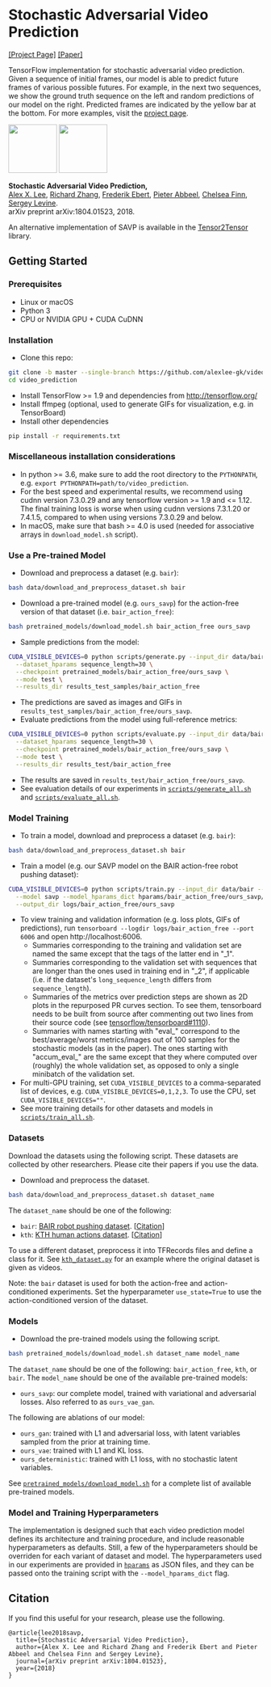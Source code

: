 # Stochastic Adversarial Video Prediction
[[Project Page]](https://alexlee-gk.github.io/video_prediction/) [[Paper]](https://arxiv.org/abs/1804.01523)

TensorFlow implementation for stochastic adversarial video prediction. Given a sequence of initial frames, our model is able to predict future frames of various possible futures. For example, in the next two sequences, we show the ground truth sequence on the left and random predictions of our model on the right. Predicted frames are indicated by the yellow bar at the bottom. For more examples, visit the [project page](https://alexlee-gk.github.io/video_prediction/).

<img src="https://alexlee-gk.github.io/video_prediction/index_files/images/bair_action_free_random_00066_crop.gif" height="96">
<img src="https://alexlee-gk.github.io/video_prediction/index_files/images/bair_action_free_random_00006_crop.gif" height="96">

**Stochastic Adversarial Video Prediction,**  
[Alex X. Lee](https://people.eecs.berkeley.edu/~alexlee_gk/), [Richard Zhang](https://richzhang.github.io/), [Frederik Ebert](https://febert.github.io/), [Pieter Abbeel](https://people.eecs.berkeley.edu/~pabbeel/), [Chelsea Finn](https://people.eecs.berkeley.edu/~cbfinn/), [Sergey Levine](https://people.eecs.berkeley.edu/~svlevine/).  
arXiv preprint arXiv:1804.01523, 2018.

An alternative implementation of SAVP is available in the [Tensor2Tensor](https://github.com/tensorflow/tensor2tensor) library.

## Getting Started ###
### Prerequisites
- Linux or macOS
- Python 3
- CPU or NVIDIA GPU + CUDA CuDNN

### Installation
- Clone this repo:
```bash
git clone -b master --single-branch https://github.com/alexlee-gk/video_prediction.git
cd video_prediction
```
- Install TensorFlow >= 1.9 and dependencies from http://tensorflow.org/
- Install ffmpeg (optional, used to generate GIFs for visualization, e.g. in TensorBoard)
- Install other dependencies
```bash
pip install -r requirements.txt
```
### Miscellaneous installation considerations
- In python >= 3.6, make sure to add the root directory to the `PYTHONPATH`, e.g. `export PYTHONPATH=path/to/video_prediction`.
- For the best speed and experimental results, we recommend using cudnn version 7.3.0.29 and any tensorflow version >= 1.9 and <= 1.12. The final training loss is worse when using cudnn versions 7.3.1.20 or 7.4.1.5, compared to when using versions 7.3.0.29 and below.
- In macOS, make sure that bash >= 4.0 is used (needed for associative arrays in `download_model.sh` script).

### Use a Pre-trained Model
- Download and preprocess a dataset (e.g. `bair`):
```bash
bash data/download_and_preprocess_dataset.sh bair
```
- Download a pre-trained model (e.g. `ours_savp`) for the action-free version of that dataset (i.e. `bair_action_free`):
```bash
bash pretrained_models/download_model.sh bair_action_free ours_savp
```
- Sample predictions from the model:
```bash
CUDA_VISIBLE_DEVICES=0 python scripts/generate.py --input_dir data/bair \
  --dataset_hparams sequence_length=30 \
  --checkpoint pretrained_models/bair_action_free/ours_savp \
  --mode test \
  --results_dir results_test_samples/bair_action_free
```
- The predictions are saved as images and GIFs in `results_test_samples/bair_action_free/ours_savp`.
- Evaluate predictions from the model using full-reference metrics:
```bash
CUDA_VISIBLE_DEVICES=0 python scripts/evaluate.py --input_dir data/bair \
  --dataset_hparams sequence_length=30 \
  --checkpoint pretrained_models/bair_action_free/ours_savp \
  --mode test \
  --results_dir results_test/bair_action_free
```
- The results are saved in `results_test/bair_action_free/ours_savp`.
- See evaluation details of our experiments in [`scripts/generate_all.sh`](scripts/generate_all.sh) and [`scripts/evaluate_all.sh`](scripts/evaluate_all.sh).

### Model Training
- To train a model, download and preprocess a dataset (e.g. `bair`):
```bash
bash data/download_and_preprocess_dataset.sh bair
```
- Train a model (e.g. our SAVP model on the BAIR action-free robot pushing dataset):
```bash
CUDA_VISIBLE_DEVICES=0 python scripts/train.py --input_dir data/bair --dataset bair \
  --model savp --model_hparams_dict hparams/bair_action_free/ours_savp/model_hparams.json \
  --output_dir logs/bair_action_free/ours_savp
```
- To view training and validation information (e.g. loss plots, GIFs of predictions), run `tensorboard --logdir logs/bair_action_free --port 6006` and open http://localhost:6006.
  - Summaries corresponding to the training and validation set are named the same except that the tags of the latter end in "\_1".
  - Summaries corresponding to the validation set with sequences that are longer than the ones used in training end in "\_2", if applicable (i.e. if the dataset's `long_sequence_length` differs from `sequence_length`).
  - Summaries of the metrics over prediction steps are shown as 2D plots in the repurposed PR curves section. To see them, tensorboard needs to be built from source after commenting out two lines from their source code (see [tensorflow/tensorboard#1110](https://github.com/tensorflow/tensorboard/issues/1110)).
  - Summaries with names starting with "eval\_" correspond to the best/average/worst metrics/images out of 100 samples for the stochastic models (as in the paper). The ones starting with "accum\_eval\_" are the same except that they where computed over (roughly) the whole validation set, as opposed to only a single minibatch of the validation set.
- For multi-GPU training, set `CUDA_VISIBLE_DEVICES` to a comma-separated list of devices, e.g. `CUDA_VISIBLE_DEVICES=0,1,2,3`. To use the CPU, set `CUDA_VISIBLE_DEVICES=""`.
- See more training details for other datasets and models in [`scripts/train_all.sh`](scripts/train_all.sh).

### Datasets
Download the datasets using the following script. These datasets are collected by other researchers. Please cite their papers if you use the data.
- Download and preprocess the dataset.
```bash
bash data/download_and_preprocess_dataset.sh dataset_name
```
The `dataset_name` should be one of the following:
- `bair`: [BAIR robot pushing dataset](https://sites.google.com/view/sna-visual-mpc/). [[Citation](data/bibtex/sna.txt)]
- `kth`: [KTH human actions dataset](http://www.nada.kth.se/cvap/actions/). [[Citation](data/bibtex/kth.txt)]

To use a different dataset, preprocess it into TFRecords files and define a class for it. See [`kth_dataset.py`](video_prediction/datasets/kth_dataset.py) for an example where the original dataset is given as videos.

Note: the `bair` dataset is used for both the action-free and action-conditioned experiments. Set the hyperparameter `use_state=True` to use the action-conditioned version of the dataset.

### Models
- Download the pre-trained models using the following script.
```bash
bash pretrained_models/download_model.sh dataset_name model_name
```
The `dataset_name` should be one of the following: `bair_action_free`, `kth`, or `bair`.
The `model_name` should be one of the available pre-trained models:
- `ours_savp`: our complete model, trained with variational and adversarial losses. Also referred to as `ours_vae_gan`.

The following are ablations of our model:
- `ours_gan`: trained with L1 and adversarial loss, with latent variables sampled from the prior at training time.
- `ours_vae`: trained with L1 and KL loss.
- `ours_deterministic`: trained with L1 loss, with no stochastic latent variables.

See [`pretrained_models/download_model.sh`](pretrained_models/download_model.sh) for a complete list of available pre-trained models.

### Model and Training Hyperparameters
The implementation is designed such that each video prediction model defines its architecture and training procedure, and include reasonable hyperparameters as defaults.
Still, a few of the hyperparameters should be overriden for each variant of dataset and model.
The hyperparameters used in our experiments are provided in [`hparams`](hparams) as JSON files, and they can be passed onto the training script with the `--model_hparams_dict` flag.

## Citation

If you find this useful for your research, please use the following.

```
@article{lee2018savp,
  title={Stochastic Adversarial Video Prediction},
  author={Alex X. Lee and Richard Zhang and Frederik Ebert and Pieter Abbeel and Chelsea Finn and Sergey Levine},
  journal={arXiv preprint arXiv:1804.01523},
  year={2018}
}
```
 
